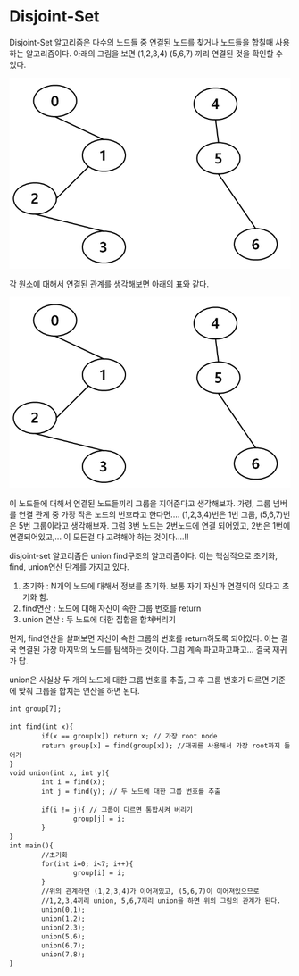 # Disjoint-Set
Disjoint-Set 알고리즘은 다수의 노드들 중 연결된 노드를 찾거나 노드들을 합칠때 사용하는 알고리즘이다. 아래의 그림을 보면 (1,2,3,4) (5,6,7) 끼리 연결된 것을 확인할 수 있다.

![disjointset](/Algorithms/Study/resource/disjointset1.PNG)

각 원소에 대해서 연결된 관계를 생각해보면 아래의 표와 같다.

![qsort and pivot](/Algorithms/Study/resource/disjointset1.PNG)

이 노드들에 대해서 연결된 노드들끼리 그룹을 지어준다고 생각해보자. 가령, 그룹 넘버를 연결 관계 중 가장 작은 노드의 번호라고 한다면.... (1,2,3,4)번은 1번 그룹, (5,6,7)번은 5번 그룹이라고 생각해보자. 그럼 3번 노드는 2번노드에 연결 되어있고, 2번은 1번에 연결되어있고,... 이 모든걸 다 고려해야 하는 것이다....!!

disjoint-set 알고리즘은 union find구조의 알고리즘이다. 이는 핵심적으로 초기화, find, union연산 단계를 가지고 있다.

1. 초기화 : N개의 노드에 대해서 정보를 초기화. 보통 자기 자신과 연결되어 있다고 초기화 함.
2. find연산 : 노드에 대해 자신이 속한 그룹 번호를 return
3. union 연산 : 두 노드에 대한 집합을 합쳐버리기

먼저, find연산을 살펴보면 자신이 속한 그룹의 번호를 return하도록 되어있다. 이는 결국 연결된 가장 마지막의 노드를 탐색하는 것이다. 그럼 계속 파고파고파고... 결국 재귀가 답.

union은 사실상 두 개의 노드에 대한 그룹 번호를 추출, 그 후 그룹 번호가 다르면 기준에 맞춰 그룹을 합치는 연산을 하면 된다.

```
int group[7];

int find(int x){
        if(x == group[x]) return x; // 가장 root node
        return group[x] = find(group[x]); //재귀를 사용해서 가장 root까지 들어가
}
void union(int x, int y){
        int i = find(x);
        int j = find(y); // 두 노드에 대한 그룹 번호를 추출

        if(i != j){ // 그룹이 다르면 통합시켜 버리기
                group[j] = i;
        }
}
int main(){
        //초기화
        for(int i=0; i<7; i++){
                group[i] = i;
        }
        //위의 관계라면 (1,2,3,4)가 이어져있고, (5,6,7)이 이어져있으므로
        //1,2,3,4끼리 union, 5,6,7끼리 union을 하면 위의 그림의 관계가 된다.
        union(0,1);
        union(1,2);
        union(2,3);
        union(5,6);
        union(6,7);
        union(7,8);
}

```